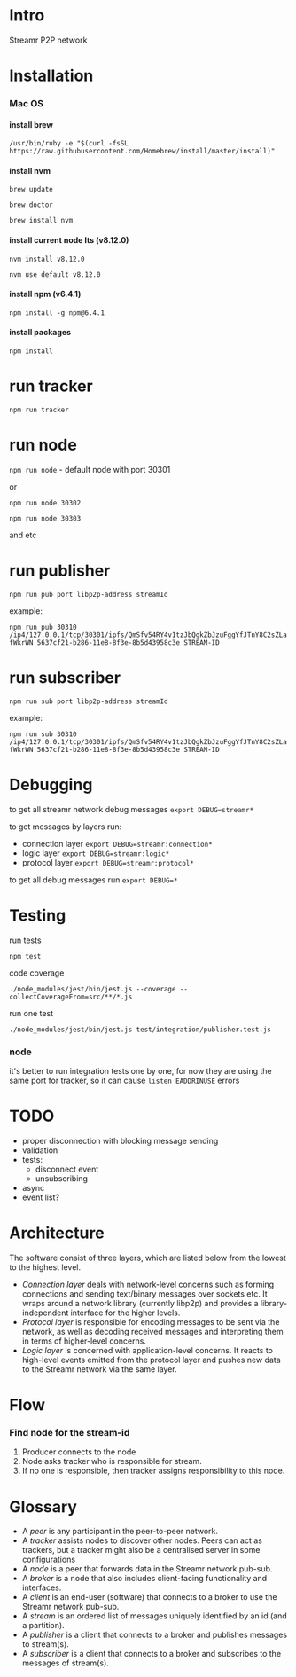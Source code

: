 # Intro

Streamr P2P network

# Installation

### Mac OS

#### install brew 
`/usr/bin/ruby -e "$(curl -fsSL https://raw.githubusercontent.com/Homebrew/install/master/install)"`

#### install nvm

`brew update`

`brew doctor`
 
`brew install nvm`

#### install current node lts (v8.12.0)

`nvm install v8.12.0`

`nvm use default v8.12.0`

#### install npm (v6.4.1)

`npm install -g npm@6.4.1`


#### install packages

`npm install`

# run tracker

`npm run tracker`

# run node

`npm run node` - default node with port 30301

or

`npm run node 30302`

`npm run node 30303`

and etc

# run publisher

`npm run pub port libp2p-address streamId`

example:

`npm run pub 30310 /ip4/127.0.0.1/tcp/30301/ipfs/QmSfv54RY4v1tzJbQgkZbJzuFggYfJTnY8C2sZLafWkrWN 5637cf21-b286-11e8-8f3e-8b5d43958c3e STREAM-ID`

# run subscriber

`npm run sub port libp2p-address streamId`

example:

`npm run sub 30310 /ip4/127.0.0.1/tcp/30301/ipfs/QmSfv54RY4v1tzJbQgkZbJzuFggYfJTnY8C2sZLafWkrWN 5637cf21-b286-11e8-8f3e-8b5d43958c3e STREAM-ID`

# Debugging
to get all streamr network debug messages `export DEBUG=streamr*`

to get messages by layers run:

- connection layer `export DEBUG=streamr:connection*`
- logic layer `export DEBUG=streamr:logic*`
- protocol layer `export DEBUG=streamr:protocol*`

to get all debug messages run `export DEBUG=*`

# Testing
run tests

`npm test`

code coverage

`./node_modules/jest/bin/jest.js --coverage --collectCoverageFrom=src/**/*.js`

run one test

`./node_modules/jest/bin/jest.js test/integration/publisher.test.js`

### node
it's better to run integration tests one by one, for now they are using the same port for tracker, so it can cause `listen EADDRINUSE` errors  

# TODO

- proper disconnection with blocking message sending
- validation
- tests:
    - disconnect event
    - unsubscribing
- async
- event list?

# Architecture

The software consist of three layers, which are listed below from the lowest to the highest level.

- _Connection layer_ deals with network-level concerns such as forming connections and sending text/binary messages
over sockets etc. It wraps around a network library (currently libp2p) and provides a library-independent interface for
the higher levels.
- _Protocol layer_ is responsible for encoding messages to be sent via the network, as well as decoding received
messages and interpreting them in terms of higher-level concerns.
- _Logic layer_ is concerned with application-level concerns. It reacts to high-level events emitted from the protocol
layer and pushes new data to the Streamr network via the same layer.

# Flow

### Find node for the stream-id
1. Producer connects to the node
2. Node asks tracker who is responsible for stream.
3. If no one is responsible, then tracker assigns responsibility to this node.

# Glossary
- A _peer_ is any participant in the peer-to-peer network.
- A _tracker_ assists nodes to discover other nodes. Peers can act as trackers, but a tracker might also be a centralised server in some configurations
- A _node_ is a peer that forwards data in the Streamr network pub-sub.
- A _broker_ is a node that also includes client-facing functionality and interfaces.
- A _client_ is an end-user (software) that connects to a broker to use the Streamr network pub-sub.
- A _stream_ is an ordered list of messages uniquely identified by an id (and a partition).
- A _publisher_ is a client that connects to a broker and publishes messages to stream(s).
- A _subscriber_ is a client that connects to a broker and subscribes to the messages of stream(s).
